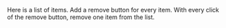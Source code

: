 Here is a list of items. Add a remove button for every item. With every click of the remove button, remove one item from the list.